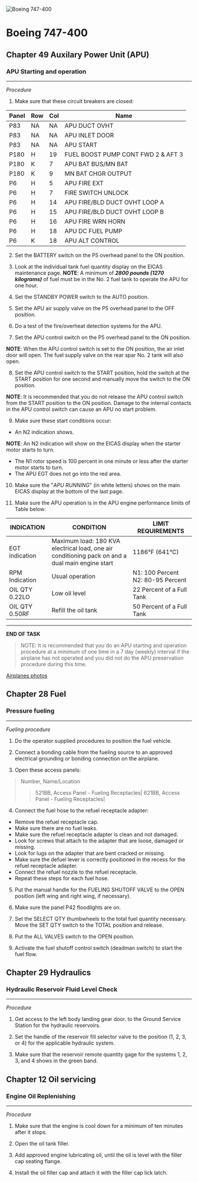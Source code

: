 ![Boeing 747-400](B747.jpg)

# Boeing 747-400

## Chapter 49 Auxilary Power Unit (APU)

### APU Starting and operation
---
*Procedure*

1. Make sure that these circuit breakers are closed:

|Panel|Row|Col|Name|
|---|---|---|---|
|P83|NA|NA|APU DUCT OVHT|
|P83|NA|NA|APU INLET DOOR|
|P83|NA|NA|APU START|
|P180|H|19|FUEL BOOST PUMP CONT FWD 2 & AFT 3|
|P180|K|7|APU BAT BUS/MN BAT|
|P180|K|9|MN BAT CHGR OUTPUT|
|P6|H|5|APU FIRE EXT|
|P6|H|7|FIRE SWITCH UNLOCK|
|P6|H|14|APU FIRE/BLD DUCT OVHT LOOP A|
|P6|H|15|APU FIRE/BLD DUCT OVHT LOOP B|
|P6|H|16|APU FIRE WRN HORN|
|P6|H|18|APU DC FUEL PUMP|
|P6|K|18|APU ALT CONTROL|

2. Set the BATTERY switch on the P5 overhead panel to the ON position.

3. Look at the individual tank fuel quantity display on the EICAS maintenance page. **NOTE**: A minimum of **_2800 pounds (1270 kilograms)_** of fuel must be in the No. 2 fuel tank to
operate the APU for one hour.

4. Set the STANDBY POWER switch to the AUTO position.

5. Set the APU air supply valve on the P5 overhead panel to the OFF position.

6. Do a test of the fire/overheat detection systems for the APU.

7. Set the APU control switch on the P5 overhead panel to the ON position.

**NOTE**: When the APU control switch is set to the ON position, the air inlet door will open. The
fuel supply valve on the rear spar No. 2 tank will also open.

8. Set the APU control switch to the START position, hold the switch at the START position for one second and manually move the switch to the ON position.

**NOTE**: It is recommended that you do not release the APU control switch from the START position to the ON position. Damage to the internal contacts in the APU control switch can cause an APU no start problem.

9. Make sure these start conditions occur:
* An N2 indication shows.

**NOTE**: An N2 indication will show on the EICAS display when the starter motor starts to turn.
* The N1 rotor speed is 100 percent in one minute or less after the starter motor starts to turn.
* The APU EGT does not go into the red area.

10. Make sure the "*APU RUNNING*" (in white letters) shows on the main EICAS display at the bottom of the last page.

11. Make sure the APU operation is in the APU engine performance limits of Table below:

|INDICATION|CONDITION|LIMIT REQUIREMENTS|
|---|---|---|
|EGT indication|Maximum load: 180 KVA electrical load, one air conditioning pack on and a dual main engine start|1186°F (641°C)|
|RPM Indication|Usual operation|N1: 100 Percent N2: 80-95 Percent|
|OIL QTY 0.22LO|Low oil level|22 Percent of a Full Tank|
|OIL QTY 0.50RF|Refill the oil tank|50 Percent of a Full Tank|

---
**END OF TASK**

> NOTE: It is recommended that you do an APU starting and operation procedure at a minimum of one time in a 7 day (weekly) interval if the airplane has not operated and you did not do the APU preservation procedure during this time.

[Airplanes photos](https://www.airliners.net/)

## Chapter 28 Fuel

### Pressure fueling
---
*Fueling procedure*

1. Do the operator supplied procedures to position the fuel vehicle.

2. Connect a bonding cable from the fueling source to an approved electrical grounding or bonding connection on the airplane.

3. Open these access panels:

>Number, Name/Location
>>521BB, Access Panel - Fueling Receptacles|
>>621BB, Access Panel - Fueling Receptacles|

4. Connect the fuel hose to the refuel receptacle adapter:

* Remove the refuel receptacle cap.
* Make sure there are no fuel leaks.
* Make sure the refuel receptacle adapter is clean and not damaged.
* Look for screws that attach to the adapter that are loose, damaged or missing.
* Look for lugs on the adapter that are bent cracked or missing.
* Make sure the defuel lever is correctly positioned in the recess for the refuel receptacle adapter.
* Connect the refuel nozzle to the refuel receptacle.
* Repeat these steps for each fuel hose.

5. Put the manual handle for the FUELING SHUTOFF VALVE to the OPEN position (left wing and right wing, if necessary).

6. Make sure the panel P42 floodlights are on.

7. Set the SELECT QTY thumbwheels to the total fuel quantity necessary. Move the SET QTY switch to the TOTAL position and release.

8. Put the ALL VALVES switch to the OPEN position.

9. Activate the fuel shutoff control switch (deadman switch) to start the fuel flow.
## Chapter 29 Hydraulics

### Hydraulic Reservoir Fluid Level Check
---
*Procedure*

1. Get access to the left body landing gear door. to the Ground Service Station for the hydraulic reservoirs.

2. Set the handle of the reservoir fill selector valve to the position (1, 2, 3, or 4) for the applicable hydraulic system.

3. Make sure that the reservoir remote quantity gage for the systems 1, 2, 3, and 4 shows in the green band.

## Chapter 12 Oil servicing

### Engine Oil Replenishing
---
*Procedure*

1. Make sure that the engine is cool down for a minimum of ten minutes after it stops.

2. Open the oil tank filler.

3. Add approved engine lubricating oil, until the oil is level with the filler cap seating flange.

4. Install the oil filler cap and attach it with the filler cap lick latch.
